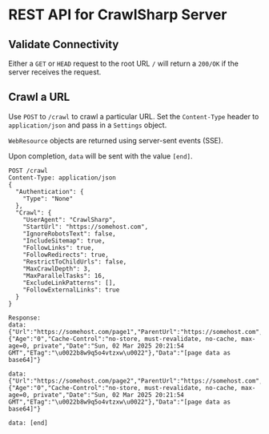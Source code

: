 # REST API for CrawlSharp Server

## Validate Connectivity

Either a `GET` or `HEAD` request to the root URL `/` will return a `200/OK` if the server receives the request.

## Crawl a URL

Use `POST` to `/crawl` to crawl a particular URL.  Set the `Content-Type` header to `application/json` and pass in a `Settings` object.

`WebResource` objects are returned using server-sent events (SSE).

Upon completion, `data` will be sent with the value `[end]`.

```
POST /crawl
Content-Type: application/json
{
  "Authentication": {
    "Type": "None"
  },
  "Crawl": {
    "UserAgent": "CrawlSharp",
    "StartUrl": "https://somehost.com",
    "IgnoreRobotsText": false,
    "IncludeSitemap": true,
    "FollowLinks": true,
    "FollowRedirects": true,
    "RestrictToChildUrls": false,
    "MaxCrawlDepth": 3,
    "MaxParallelTasks": 16,
    "ExcludeLinkPatterns": [],
    "FollowExternalLinks": true
  }
}

Response:
data: {"Url":"https://somehost.com/page1","ParentUrl":"https://somehost.com","Depth":1,"Status":200,"ContentLength":46586,"Headers":{"Age":"0","Cache-Control":"no-store, must-revalidate, no-cache, max-age=0, private","Date":"Sun, 02 Mar 2025 20:21:54 GMT","ETag":"\u0022b8w9q5o4vtzxw\u0022"},"Data":"[page data as base64]"}

data: {"Url":"https://somehost.com/page2","ParentUrl":"https://somehost.com","Depth":1,"Status":200,"ContentLength":1234,"Headers":{"Age":"0","Cache-Control":"no-store, must-revalidate, no-cache, max-age=0, private","Date":"Sun, 02 Mar 2025 20:21:54 GMT","ETag":"\u0022b8w9q5o4vtzxw\u0022"},"Data":"[page data as base64]"}

data: [end]
```